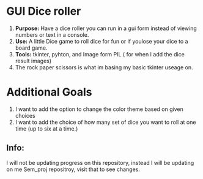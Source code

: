 # GUI Dice roller

1. **Purpose:** Have a dice roller you can run in a gui form instead of viewing numbers or text in a console.
2. **Use:** A little Dice game to roll dice for fun or if youlose your dice to a board game.
3. **Tools:** tkinter, pyhton, and Image form PIL ( for when I add the dice result images) 
4. The rock paper scissors is what im basing my basic tkinter useage on.

# Additional Goals

1. I want to add the option to change the color theme based on given choices
2. I want to add the choice of how many set of dice you want to roll at one time (up to six at a time.)

## Info:

I will not be updating progress on this repository, instead I will be updating on me Sem_proj repositroy, visit that to see changes.
